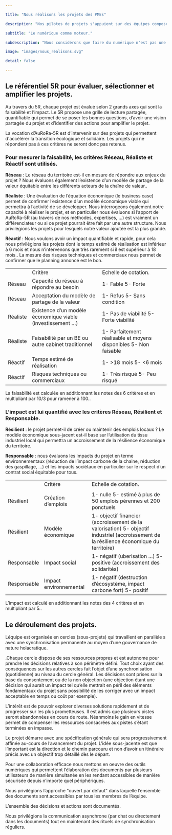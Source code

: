 ```yaml
---

title: "Nous réalisons les projets des PMEs"

description: "Nos pilotes de projets s'appuient sur des équipes composées selon les besoins des projets en conception, prototypage, certifications, industrialisation,supply-chain, marketing, commercialisation, numérique pour mener à bien les projets."

subtitle: "Le numérique comme moteur."

subdescription: "Nous considérons que faire du numérique n'est pas une fin en soi, mais un moteur indispensable à  l'innovation et au développement des entreprises. Pour mener à  bien nos projets nous nous appuyons sur des outils que nous avons conçus."

image: "images/nous_realisons.svg"

detail: false

---
```


## Le référentiel 5R pour évaluer, sélectionner et amplifier les projets.

Au travers du 5R, chaque projet est évalué selon 2 grands axes  qui sont la faisabilité et l’impact. Le 5R propose une grille de lecture partagée, quantifiable qui permet de se poser les bonnes questions, d’avoir une vision partagée du projet et d’identifier des actions pour amplifier le projet.

La vocation d’AuRoRa-5R est d’intervenir sur des projets qui permettent d'accélérer la transition écologique et solidaire. Les projets qui ne répondent pas à ces critères ne seront donc pas retenus.

### Pour mesurer la faisabilité, les critères Réseau, Réaliste et Réactif sont utilisés.

**Réseau** : Le réseau du territoire est-il en mesure de répondre aux enjeux du projet ? Nous évaluons également  l’existence d’un modèle de partage de la valeur équitable entre les différents acteurs de la chaîne de valeur..

**Réaliste** : Une évaluation de l’équation  économique (le business case) permet de confirmer l’existence d’un modèle économique viable qui permettra à l’activité de se développer. Nous interrogeons également notre capacité à réaliser le projet, et en particulier nous évaluons si l’apport de AuRoRa-5R (au travers de nos méthodes, expertises, …) est vraiment un différenciateur ou si ce projet pourrait être fait par une autre structure.  Nous privilégions les projets pour lesquels notre valeur ajoutée est la plus grande. 

**Réactif** : Nous voulons avoir un impact quantifiable et rapide, pour cela nous privilégions les projets dont le temps estimé de réalisation est inférieur à 6 mois et nous n’intervenons que très rarement si il est supérieur à 18 mois.. La mesure des  risques techniques et commerciaux nous permet de confirmer que le planning annoncé est le bon.

<div class="table-responsive">
<table class="table table-striped table-bordered .table-hover ">
  <tr>
    <td></td>
    <td>Critère</td>
    <td>Echelle de cotation.</td>
  </tr>
  <tr>
    <td>Réseau</td>
    <td>Capacité du réseau à répondre au besoin</td>
    <td>1- Fable
5- Forte</td>
  </tr>
  <tr>
    <td>Réseau</td>
    <td>Acceptation du modèle de partage de la valeur</td>
    <td>1- Refus
5- Sans condition</td>
  </tr>
  <tr>
    <td>Réaliste</td>
    <td>Existence d’un modèle économique viable (investissement …)</td>
    <td>1- Pas de viabilité
5- Forte viabilité</td>
  </tr>
  <tr>
    <td>Réaliste</td>
    <td>Faisabilité par un BE ou autre cabinet traditionnel</td>
    <td>1- Parfaitement réalisable et moyens disponibles
5- Non faisable</td>
  </tr>
  <tr>
    <td>Réactif</td>
    <td>Temps estimé de réalisation</td>
    <td>1- >18 mois
5- <6 mois</td>
  </tr>
  <tr>
    <td>Réactif</td>
    <td>Risques techniques ou commerciaux</td>
    <td>1- Très risqué
5- Peu risqué</td>
  </tr>
</table>
</div>


La faisabilité est calculée en additionnant les notes des 6 critères et en multipliant par 10/3 pour ramener à 100..

### L’impact est lui quantifié avec les critères Réseau, Résilient et Responsable.

**Résilient** : le projet permet-il de créer ou maintenir des emplois locaux ? Le modèle économique sous-jacent est-il basé sur l’utilisation du tissu industriel local qui permettra un accroissement de la résilience économique du territoire.

**Responsable** :  nous évaluons les impacts du projet en terme environnementaux (réduction de l’impact carbone de la chaine, réduction des gaspillage, …) et les impacts sociétaux en particulier sur le respect d’un contrat social équitable pour tous.

<div class="table-responsive">
<table class="table table-striped table-bordered .table-hover ">
  <tr>
    <td></td>
    <td>Critère</td>
    <td>Echelle de cotation.</td>
  </tr>
  <tr>
    <td></td>
    <td></td>
    <td></td>
  </tr>
  <tr>
    <td>Résilient</td>
    <td>Création d’emplois</td>
    <td>1- nulle
5- estimé à plus de 50 emplois pérennes et 200 ponctuels</td>
  </tr>
  <tr>
    <td>Résilient</td>
    <td>Modèle économique</td>
    <td>1- objectif financier (accroissement de la valorisation)
5- objectif industriel (accroissement de la résilience économique du territoire)</td>
  </tr>
  <tr>
    <td>Responsable</td>
    <td>Impact social</td>
    <td>1- négatif (uberisation …)
5- positive (accroissement des solidarités)</td>
  </tr>
  <tr>
    <td>Responsable</td>
    <td>Impact environnemental</td>
    <td>1- négatif (destruction d’écosystème, impact carbone fort)
5- positif</td>
  </tr>
</table>
</div>


L’impact est calculé en additionnant les notes des 4 critères et en multipliant par 5..

## Le déroulement des projets.

Léquipe est organisée  en cercles (sous-projets) qui travaillent en parallèle  s avec une synchronisation permanente au moyen d’une gouvernance de nature holacratique.

.Chaque cercle dispose de ses ressources propres et est autonome pour prendre les décisions relatives à son périmètre défini. Tout choix ayant des conséquences sur les autres cercles fait l’objet d’une synchronisation (quotidienne) au niveau du cercle général. Les décisions sont prises sur la base du consentement ou de la non objection (une objection étant une décision qui aurait un impact tel qu’elle mettrait en péril des éléments fondamentaux du projet sans possibilité de les corriger avec un impact acceptable en temps ou coût par exemple).

L’intérêt est de pouvoir explorer diverses solutions rapidement et de progresser sur les plus prometteuses. Il est admis que plusieurs pistes seront abandonnées en cours de route. Néanmoins le gain en vitesse permet de compenser les ressources consacrées aux pistes s’étant terminées en impasse.

Le projet démarre avec une spécification générale qui sera progressivement affinée au-cours de l’avancement du projet. L’idée sous-jacente est que l’important est la direction et le chemin parcouru et non d’avoir un itinéraire précis avec un objectif trop détaillé dès le départ.

Pour une  collaboration efficace nous mettons en oeuvre des outils numériques qui permettent l’élaboration des documents par plusieurs utilisateurs de manière simultanée en les rendant  accessibles de manière sécurisée depuis n’importe quel périphériques.

Nous privilégions  l’approche "ouvert par défaut" dans laquelle l’ensemble des documents sont.accessibles par tous les membres de l’équipe.

L’ensemble des décisions et actions sont  documentés.

Nous privilégions la communication asynchrone (par chat ou directement dans les documents) tout en maintenant des rituels de synchronisation réguliers.

